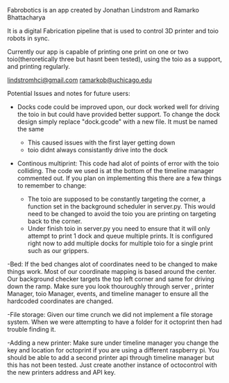 Fabrobotics is an app created by Jonathan Lindstrom and Ramarko Bhattacharya

It is a digital Fabrication pipeline that is used to control 3D printer and toio robots in sync.

Currently our app is capable of printing one print on one or two toio(theroretically three but hasnt been tested), using the toio as a support, and printing regularly. 

lindstromhci@gmail.com
ramarkob@uchicago.edu


Potential Issues and notes for future users:
- Docks code could be improved upon, our dock worked well for driving the toio in but could have provided
better support. To change the dock design simply replace "dock.gcode" with a new file. It must be named the same
    - This caused issues with the first layer getting down
    - toio didnt always consistantly drive into the dock

- Continous multiprint: This code had alot of points of error with the toio colliding. The code we used is at the bottom of the timeline manager commented out. If you plan on implementing this there are a few things to remember to change:
    - The toio are supposed to be constantly targeting the corner, a function set in the background scheduler in server.py. This would need to be changed to avoid the toio you are printing on targeting back to the corner.
    - Under finish toio in server.py you need to ensure that it will only attempt to print 1 dock and queue multiple prints. It is configured right now to add multiple docks for multiple toio for a single print such as our grippers.

-Bed: If the bed changes alot of coordinates need to be changed to make things work. Most of our coordinate mapping is based around the center. Our background checker targets the top left corner and same for driving down the ramp. Make sure you look thouroughly through server , printer Manager, toio Manager, events, and timeline manager to ensure all the hardcoded coordinates are changed.

-File storage: Given our time crunch we did not implement a file storage system. When we were attempting to have a folder for it octoprint then had trouble finding it.

-Adding a new printer: Make sure under timeline manager you change the key and location for octoprint if you are using a different raspberry pi. You should be able to add a second printer api through timeline manager but this has not been tested. Just create another instance of octocontrol with the new printers address and API key.


